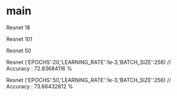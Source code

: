 # main

Resnet 18

Resnet 101

Resnet 50


Resnet ('EPOCHS':20,'LEARNING_RATE':1e-3,'BATCH_SIZE':256) //
Accuracy : 72.83684116 %

Resnet ('EPOCHS':50,'LEARNING_RATE':1e-3,'BATCH_SIZE':256) //
Accuracy : 73.66432812 %
